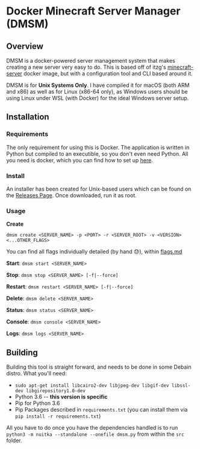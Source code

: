 # Docker Minecraft Server Manager (DMSM)

## Overview

DMSM is a docker-powered server management system that makes creating a new server very easy to do. This is based off of itzg's [minecraft-server](https://hub.docker.com/r/itzg/minecraft-server) docker image, but with a configuration tool and CLI based around it.

DMSM is for **Unix Systems Only**. I have compiled it for macOS (both ARM and x86) as well as for Linux (x86-64 only), as Windows users should be using Linux under WSL (with Docker) for the ideal Windows server setup.

## Installation

### Requirements

The only requirement for using this is Docker. The application is written in Python but compiled to an executible, so you don't even need Python. All you need is docker, which you can find how to set up [here](https://docs.docker.com/get-docker/).

### Install

An installer has been created for Unix-based users which can be found on the [Releases Page](https://github.com/oitsjustjose/DMSM/releases). Once downloaded, run it as root.

### Usage

**Create**

`dmsm create <SERVER_NAME> -p <PORT> -r <SERVER_ROOT> -v <VERSION> <...OTHER_FLAGS>`

You can find all flags individually detailed (by hand 😓), within [flags.md](https://github.com/oitsjustjose/DMSM/blob/main/flags.md)

**Start**: `dmsm start <SERVER_NAME>`

**Stop**: `dmsm stop <SERVER_NAME> [-f|--force]`

**Restart**: `dmsm restart <SERVER_NAME> [-f|--force]`

**Delete**: `dmsm delete <SERVER_NAME>`

**Status**: `dmsm status <SERVER_NAME>`

**Console**: `dmsm console <SERVER_NAME>`

**Logs**: `dmsm logs <SERVER_NAME>`

## Building

Building this tool is straight forward, and needs to be done in some Debain distro. What you'll need:

- `sudo apt-get install libcairo2-dev libjpeg-dev libgif-dev libssl-dev libgirepository1.0-dev`
- Python 3.6 -- **this version is specific**
- Pip for Python 3.6
- Pip Packages described in `requirements.txt` (you can install them via `pip install -r requirements.txt`)

All you have to do once you have the dependencies handled is to run `python3 -m nuitka --standalone --onefile dmsm.py` from within the `src` folder.
